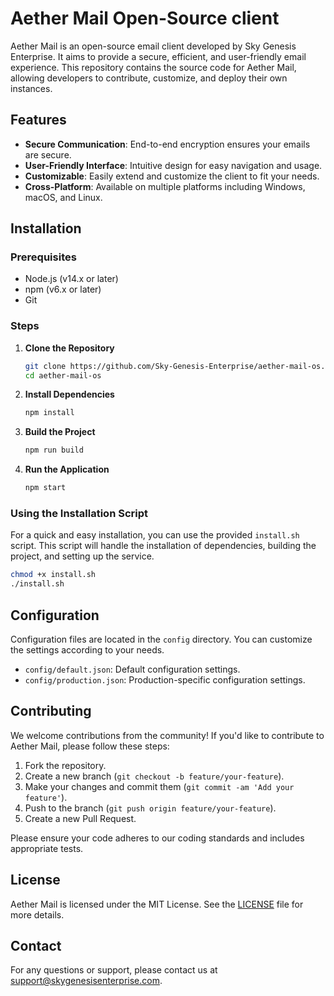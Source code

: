 # Aether Mail Open-Source client

Aether Mail is an open-source email client developed by Sky Genesis Enterprise. It aims to provide a secure, efficient, and user-friendly email experience. This repository contains the source code for Aether Mail, allowing developers to contribute, customize, and deploy their own instances.

## Features

- **Secure Communication**: End-to-end encryption ensures your emails are secure.
- **User-Friendly Interface**: Intuitive design for easy navigation and usage.
- **Customizable**: Easily extend and customize the client to fit your needs.
- **Cross-Platform**: Available on multiple platforms including Windows, macOS, and Linux.

## Installation

### Prerequisites

- Node.js (v14.x or later)
- npm (v6.x or later)
- Git

### Steps

1. **Clone the Repository**

    ```bash
    git clone https://github.com/Sky-Genesis-Enterprise/aether-mail-os.git
    cd aether-mail-os
    ```

2. **Install Dependencies**

    ```bash
    npm install
    ```

3. **Build the Project**

    ```bash
    npm run build
    ```

4. **Run the Application**

    ```bash
    npm start
    ```

### Using the Installation Script

For a quick and easy installation, you can use the provided `install.sh` script. This script will handle the installation of dependencies, building the project, and setting up the service.

```bash
chmod +x install.sh
./install.sh

```

## Configuration

Configuration files are located in the `config` directory. You can customize the settings according to your needs.

- `config/default.json`: Default configuration settings.
- `config/production.json`: Production-specific configuration settings.

## Contributing

We welcome contributions from the community! If you'd like to contribute to Aether Mail, please follow these steps:

1. Fork the repository.
2. Create a new branch (`git checkout -b feature/your-feature`).
3. Make your changes and commit them (`git commit -am 'Add your feature'`).
4. Push to the branch (`git push origin feature/your-feature`).
5. Create a new Pull Request.

Please ensure your code adheres to our coding standards and includes appropriate tests.

## License

Aether Mail is licensed under the MIT License. See the [LICENSE](LICENSE) file for more details.

## Contact

For any questions or support, please contact us at support@skygenesisenterprise.com.
